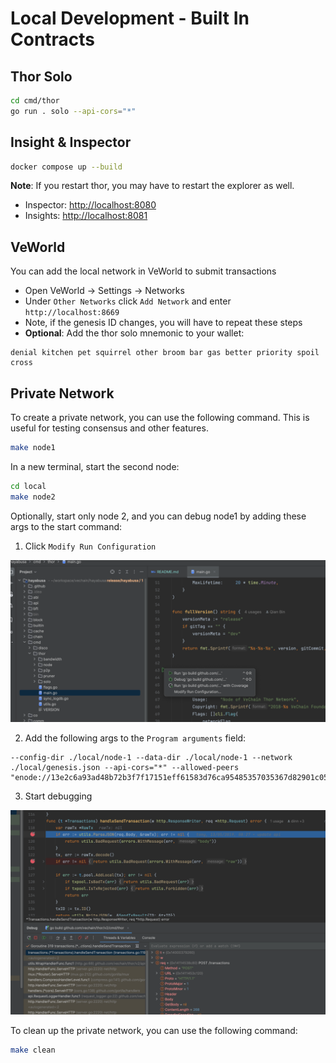 # Local Development - Built In Contracts

## Thor Solo

```bash
cd cmd/thor
go run . solo --api-cors="*" 
```

## Insight & Inspector

```bash
docker compose up --build
```

**Note**: If you restart thor, you may have to restart the explorer as well.

- Inspector: [http://localhost:8080](http://localhost:8080)
- Insights: [http://localhost:8081](http://localhost:8081)


## VeWorld

You can add the local network in VeWorld to submit transactions

- Open VeWorld -> Settings -> Networks
- Under `Other Networks` click `Add Network` and enter `http://localhost:8669`
- Note, if the genesis ID changes, you will have to repeat these steps
- **Optional**: Add the thor solo mnemonic to your wallet:

```
denial kitchen pet squirrel other broom bar gas better priority spoil cross
```

## Private Network

To create a private network, you can use the following command. This is useful for testing consensus and other features.

```bash
make node1
```

In a new terminal, start the second node:

```bash
cd local
make node2
```

Optionally, start only node 2, and you can debug node1 by adding these args to the start command:

1. Click `Modify Run Configuration`

![img.png](assets/debug-setup.png)


2. Add the following args to the `Program arguments` field:

```
--config-dir ./local/node-1 --data-dir ./local/node-1 --network ./local/genesis.json --api-cors="*" --allowed-peers "enode://13e2c6a93ad48b72b3f7f17151eff61583d76ca95485357035367d82901c052b94d7bc18b33b617017b4d16fde608a57c0a59a1e1c7bf3a58d6bbc15429fc793@0.0.0.0:11236,enode://9c4961d78701ba7b617788441842b028e3b4217e514dd59766cc88a96c3992d63fd8280e227b81b54ab957e96ef324fc920a852367df0b2da1297680b2184695@0.0.0.0:11237"
```

3. Start debugging

![img.png](assets/debug.png)

To clean up the private network, you can use the following command:

```bash
make clean
```
